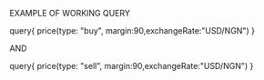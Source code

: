 

EXAMPLE OF WORKING QUERY 

query{
  price(type: "buy", margin:90,exchangeRate:"USD/NGN")
}

AND

query{
  price(type: "sell", margin:90,exchangeRate:"USD/NGN")
}

